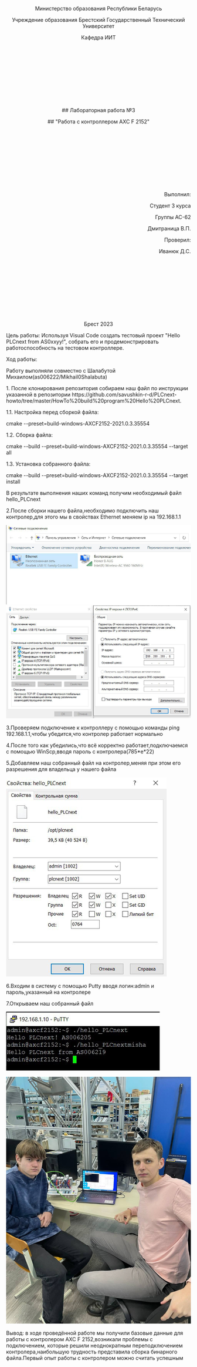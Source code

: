 <p align="center">Министерство образования Республики Беларусь</p>
<p align="center">Учреждение образования Брестский Государственный Технический Университет</p>
<p align="center">Кафедра ИИТ</p>
<br/><br/><br/><br/><br/><br/><br/><br/><br/>
<p align="center">## Лабораторная работа №3</p>
<p align="center">## "Работа с контроллером AXC F 2152"</p>
<br/><br/><br/><br/><br/><br/><br/><br/><br/>
<p align="right">Выполнил:</p>
<p align="right">Студент 3 курса</p>
<p align="right">Группы АС-62</p>
<p align="right">Дмитраница В.П.</p>
<p align="right">Проверил:</p>
<p align="right">Иванюк Д.С.</p>
<br/><br/><br/><br/><br/><br/><br/><br/><br/>
<p align="center">Брест 2023</p>

<p> Цель работы: Используя Visual Code создать тестовый проект "Hello PLCnext from AS0xxyy!", собрать его и продемонстрировать работоспособность на тестовом контроллере.</p>
<p> Ход работы:
<p> Работу выполняли совместно с Шалабутой Михаилом(as006222/Mikhail0Shalabuta)</p>
<p> 1. После клонирования репозитория собираем наш файл по инструкции указанной в репозитории https://github.com/savushkin-r-d/PLCnext-howto/tree/master/HowTo%20build%20program%20Hello%20PLCnext.</p>
<p> 1.1. Настройка перед сборкой файла:

cmake --preset=build-windows-AXCF2152-2021.0.3.35554</p>

<p> 1.2. Сборка файла:

cmake --build --preset=build-windows-AXCF2152-2021.0.3.35554 --target all</p>

<p> 1.3. Установка собранного файла:

cmake --build --preset=build-windows-AXCF2152-2021.0.3.35554 --target install</p>

<p> В результате выполнения наших команд получим необходимый файл hello_PLCnext</p>
<p> 2.После сборки нашего файла,необходимо подключить наш контролер,для этого мы в свойствах Ethernet меняем ip на 192.168.1.1</p>



![](screenshots/1.jpg)
![](screenshots/2.jpg)



<p> 3.Проверяем подключение к контроллеру с помощью команды ping 192.168.1.1,чтобы убедится,что контролер работает нормально</p>
<p> 4.После того как убедились,что всё корректно работает,подключаемся с помощью WinScp,вводя пароль с контролера(785*e*22)</p>
<p> 5.Добавляем наш собранный файл на контролер,меняя при этом его разрешения для владельца у нашего файла</p>



![](screenshots/3.jpg)


<p> 6.Входим в систему с помощью Putty вводя логин:admin и пароль,указанный на контролере</p>
<p> 7.Открываем наш собранный файл</p>


![](screenshots/4.jpg)


![](screenshots/5.jpg)


<p> Вывод: в ходе проведённой работе мы получили базовые данные для работы с контролером AXC F 2152,возникали проблемы с подключением, которые решили неоднократным переподключением контролера,наибольшую трудность представила сборка бинарного файла.Первый опыт работы с контролером можно считать успешным</p>